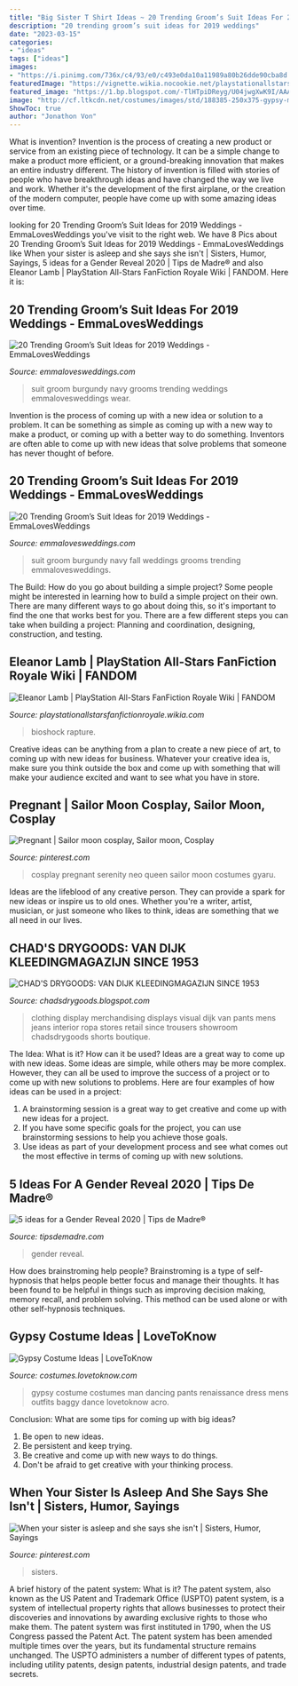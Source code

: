 ```yaml
---
title: "Big Sister T Shirt Ideas ~ 20 Trending Groom’s Suit Ideas For 2019 Weddings"
description: "20 trending groom’s suit ideas for 2019 weddings"
date: "2023-03-15"
categories:
- "ideas"
tags: ["ideas"]
images:
- "https://i.pinimg.com/736x/c4/93/e0/c493e0da10a11989a80b26dde90cba8d.jpg"
featuredImage: "https://vignette.wikia.nocookie.net/playstationallstarsfanfictionroyale/images/b/b0/Eleanor_Lamb.png/revision/latest?cb=20130318022248"
featured_image: "https://1.bp.blogspot.com/-TlHTpiDReyg/U04jwgXwK9I/AAAAAAAAaEc/vZsxDHHb9TA/s1600/Chadsdrygoods_Van+Dijk_+Waalwijk_9648.jpg"
image: "http://cf.ltkcdn.net/costumes/images/std/188385-250x375-gypsy-man-dancing.jpg"
ShowToc: true
author: "Jonathon Von"
---
```



What is invention?
Invention is the process of creating a new product or service from an existing piece of technology. It can be a simple change to make a product more efficient, or a ground-breaking innovation that makes an entire industry different. 
The history of invention is filled with stories of people who have breakthrough ideas and have changed the way we live and work. Whether it's the development of the first airplane, or the creation of the modern computer, people have come up with some amazing ideas over time.

	

		
looking for 20 Trending Groom’s Suit Ideas for 2019 Weddings - EmmaLovesWeddings you've visit to the right web. We have 8 Pics about 20 Trending Groom’s Suit Ideas for 2019 Weddings - EmmaLovesWeddings like When your sister is asleep and she says she isn&#039;t | Sisters, Humor, Sayings, 5 ideas for a Gender Reveal 2020 | Tips de Madre® and also Eleanor Lamb | PlayStation All-Stars FanFiction Royale Wiki | FANDOM. Here it is:
		
    
## 20 Trending Groom’s Suit Ideas For 2019 Weddings - EmmaLovesWeddings

<img loading=lazy src="http://emmalovesweddings.com/wp-content/uploads/2018/09/unique-groom-wedding-suit-with-navy-and-burgundy.jpg" onerror="this.onerror=null;this.src='https://tse4.mm.bing.net/th?id=OIP.fMcJigd-CUn-wt9zgNpxNAHaLF&amp;pid=15.1';" alt="20 Trending Groom’s Suit Ideas for 2019 Weddings - EmmaLovesWeddings">

_Source: emmalovesweddings.com_

>suit groom burgundy navy grooms trending weddings emmalovesweddings wear. 

	

Invention is the process of coming up with a new idea or solution to a problem. It can be something as simple as coming up with a new way to make a product, or coming up with a better way to do something. Inventors are often able to come up with new ideas that solve problems that someone has never thought of before.

    
## 20 Trending Groom’s Suit Ideas For 2019 Weddings - EmmaLovesWeddings

<img loading=lazy src="https://emmalovesweddings.com/wp-content/uploads/2018/09/navy-and-burgundy-groom-wedding-suit-for-fall-and-winter.jpg" onerror="this.onerror=null;this.src='https://tse3.mm.bing.net/th?id=OIP.ULEkH9C46Wz2DJMCwskqHQHaLG&amp;pid=15.1';" alt="20 Trending Groom’s Suit Ideas for 2019 Weddings - EmmaLovesWeddings">

_Source: emmalovesweddings.com_

>suit groom burgundy navy fall weddings grooms trending emmalovesweddings. 

	

The Build: How do you go about building a simple project?
Some people might be interested in learning how to build a simple project on their own. There are many different ways to go about doing this, so it's important to find the one that works best for you. There are a few different steps you can take when building a project: Planning and coordination, designing, construction, and testing.

    
## Eleanor Lamb | PlayStation All-Stars FanFiction Royale Wiki | FANDOM

<img loading=lazy src="https://vignette.wikia.nocookie.net/playstationallstarsfanfictionroyale/images/b/b0/Eleanor_Lamb.png/revision/latest?cb=20130318022248" onerror="this.onerror=null;this.src='https://tse2.mm.bing.net/th?id=OIP.CkbWyEkXVt_f_7hVt4X0aQHaQG&amp;pid=15.1';" alt="Eleanor Lamb | PlayStation All-Stars FanFiction Royale Wiki | FANDOM">

_Source: playstationallstarsfanfictionroyale.wikia.com_

>bioshock rapture. 

	

Creative ideas can be anything from a plan to create a new piece of art, to coming up with new ideas for business. Whatever your creative idea is, make sure you think outside the box and come up with something that will make your audience excited and want to see what you have in store.

    
## Pregnant | Sailor Moon Cosplay, Sailor Moon, Cosplay

<img loading=lazy src="https://i.pinimg.com/736x/86/d8/71/86d871058b2cceec6b8425224ed5baad--anime-expo-cosplay-costumes.jpg" onerror="this.onerror=null;this.src='https://tse3.mm.bing.net/th?id=OIP.yyumfdzR6F0jXqYPQ0EDAwAAAA&amp;pid=15.1';" alt="Pregnant | Sailor moon cosplay, Sailor moon, Cosplay">

_Source: pinterest.com_

>cosplay pregnant serenity neo queen sailor moon costumes gyaru. 

	

Ideas are the lifeblood of any creative person. They can provide a spark for new ideas or inspire us to old ones. Whether you're a writer, artist, musician, or just someone who likes to think, ideas are something that we all need in our lives.

    
## CHAD&#039;S DRYGOODS: VAN DIJK KLEEDINGMAGAZIJN SINCE 1953

<img loading=lazy src="https://1.bp.blogspot.com/-TlHTpiDReyg/U04jwgXwK9I/AAAAAAAAaEc/vZsxDHHb9TA/s1600/Chadsdrygoods_Van+Dijk_+Waalwijk_9648.jpg" onerror="this.onerror=null;this.src='https://tse3.mm.bing.net/th?id=OIP.qNHGDJM7RDbJRdY6aBJAKQHaLH&amp;pid=15.1';" alt="CHAD&#039;S DRYGOODS: VAN DIJK KLEEDINGMAGAZIJN SINCE 1953">

_Source: chadsdrygoods.blogspot.com_

>clothing display merchandising displays visual dijk van pants mens jeans interior ropa stores retail since trousers showroom chadsdrygoods shorts boutique. 

	

The Idea: What is it? How can it be used?
Ideas are a great way to come up with new ideas. Some ideas are simple, while others may be more complex. However, they can all be used to improve the success of a project or to come up with new solutions to problems. Here are four examples of how ideas can be used in a project: 
1. A brainstorming session is a great way to get creative and come up with new ideas for a project.
2. If you have some specific goals for the project, you can use brainstorming sessions to help you achieve those goals.
3. Use ideas as part of your development process and see what comes out the most effective in terms of coming up with new solutions.

    
## 5 Ideas For A Gender Reveal 2020 | Tips De Madre®

<img loading=lazy src="https://tipsdemadre.com/wp-content/uploads/2020/01/genderreveal.jpg" onerror="this.onerror=null;this.src='https://tse1.mm.bing.net/th?id=OIP.Vdkga-Q3tl5iBvTgWoWBfwHaLZ&amp;pid=15.1';" alt="5 ideas for a Gender Reveal 2020 | Tips de Madre®">

_Source: tipsdemadre.com_

>gender reveal. 

	

How does brainstroming help people?
Brainstroming is a type of self-hypnosis that helps people better focus and manage their thoughts. It has been found to be helpful in things such as improving decision making, memory recall, and problem solving. This method can be used alone or with other self-hypnosis techniques.

    
## Gypsy Costume Ideas | LoveToKnow

<img loading=lazy src="http://cf.ltkcdn.net/costumes/images/std/188385-250x375-gypsy-man-dancing.jpg" onerror="this.onerror=null;this.src='https://tse4.mm.bing.net/th?id=OIP.9raA8V2euWEHoa2L4zC19gAAAA&amp;pid=15.1';" alt="Gypsy Costume Ideas | LoveToKnow">

_Source: costumes.lovetoknow.com_

>gypsy costume costumes man dancing pants renaissance dress mens outfits baggy dance lovetoknow acro. 

	

Conclusion: What are some tips for coming up with big ideas?
1. Be open to new ideas.
2. Be persistent and keep trying.
3. Be creative and come up with new ways to do things.
4. Don't be afraid to get creative with your thinking process.

    
## When Your Sister Is Asleep And She Says She Isn&#039;t | Sisters, Humor, Sayings

<img loading=lazy src="https://i.pinimg.com/736x/c4/93/e0/c493e0da10a11989a80b26dde90cba8d.jpg" onerror="this.onerror=null;this.src='https://tse1.mm.bing.net/th?id=OIP.j_yRN7JzzQ1x6sXAowchPQHaJ3&amp;pid=15.1';" alt="When your sister is asleep and she says she isn&#039;t | Sisters, Humor, Sayings">

_Source: pinterest.com_

>sisters. 

	

A brief history of the patent system: What is it?
The patent system, also known as the US Patent and Trademark Office (USPTO) patent system, is a system of intellectual property rights that allows businesses to protect their discoveries and innovations by awarding exclusive rights to those who make them. The patent system was first instituted in 1790, when the US Congress passed the Patent Act. The patent system has been amended multiple times over the years, but its fundamental structure remains unchanged. The USPTO administers a number of different types of patents, including utility patents, design patents, industrial design patents, and trade secrets.


